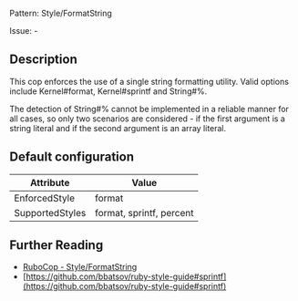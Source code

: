Pattern: Style/FormatString

Issue: -

## Description

This cop enforces the use of a single string formatting utility.
Valid options include Kernel#format, Kernel#sprintf and String#%.

The detection of String#% cannot be implemented in a reliable
manner for all cases, so only two scenarios are considered -
if the first argument is a string literal and if the second
argument is an array literal.

## Default configuration

Attribute | Value
--- | ---
EnforcedStyle | format
SupportedStyles | format, sprintf, percent

## Further Reading

* [RuboCop - Style/FormatString](https://rubocop.readthedocs.io/en/latest/cops_style/#styleformatstring)
* [https://github.com/bbatsov/ruby-style-guide#sprintf](https://github.com/bbatsov/ruby-style-guide#sprintf)
